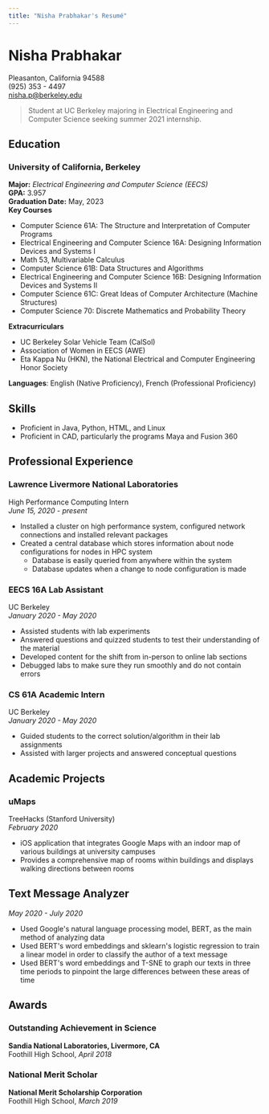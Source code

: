 ```yaml
---
title: "Nisha Prabhakar's Resumé"
---
```


# Nisha Prabhakar
Pleasanton, California 94588  
(925) 353 - 4497  
nisha.p@berkeley.edu  

> Student at UC Berkeley majoring in Electrical Engineering and Computer Science seeking summer 2021 internship.   

## Education
### University of California, Berkeley  
**Major:** *Electrical Engineering and Computer Science (EECS)*  
**GPA:** 3.957  
**Graduation Date:** May, 2023  
**Key Courses**
- Computer Science 61A: The Structure and Interpretation of Computer Programs
- Electrical Engineering and Computer Science 16A: Designing Information Devices and Systems I
- Math 53, Multivariable Calculus
- Computer Science 61B: Data Structures and Algorithms
- Electrical Engineering and Computer Science 16B: Designing Information Devices and Systems II
- Computer Science 61C: Great Ideas of Computer Architecture (Machine Structures)
- Computer Science 70: Discrete Mathematics and Probability Theory

**Extracurriculars**
- UC Berkeley Solar Vehicle Team (CalSol)
- Association of Women in EECS (AWE)
- Eta Kappa Nu (HKN), the National Electrical and Computer Engineering Honor Society

**Languages**: English (Native Proficiency), French (Professional Proficiency)

## Skills
- Proficient in Java, Python, HTML, and Linux
- Proficient in CAD, particularly the programs Maya and Fusion 360

## Professional Experience
### Lawrence Livermore National Laboratories
High Performance Computing Intern   
*June 15, 2020 - present*
- Installed a cluster on high performance system, configured network connections and installed relevant packages
- Created a central database which stores information about  node configurations for nodes in HPC system
    - Database is easily queried from anywhere within the system  
    - Database updates when a change to node configuration is made  

### EECS 16A Lab Assistant
UC Berkeley  
*January 2020 - May 2020*
- Assisted students with lab experiments
- Answered questions and quizzed students to test their understanding of the material
- Developed content for the shift from in-person to online lab sections
- Debugged labs to make sure they run smoothly and do not contain errors

### CS 61A Academic Intern
UC Berkeley  
*January 2020 - May 2020*
- Guided students to the correct solution/algorithm in their lab assignments
- Assisted with larger projects and answered conceptual questions

## Academic Projects
### uMaps
TreeHacks (Stanford University)  
<span>*February 2020*</span>
- iOS application that integrates Google Maps with an indoor map of various buildings at university campuses
- Provides a comprehensive map of rooms within buildings and displays walking directions between rooms

## Text Message Analyzer
*May 2020 - July 2020*
- Used Google's natural language processing model, BERT, as the main method of analyzing data
- Used BERT's word embeddings and sklearn's logistic regression to train a linear model in order to classify the author of a text message
- Used BERT's word embeddings and T-SNE to graph our texts in three time periods to pinpoint the large differences between these areas of time

## Awards
### Outstanding Achievement in Science
**Sandia National Laboratories, Livermore, CA**  
Foothill High School, *April 2018*  
### National Merit Scholar
**National Merit Scholarship Corporation**  
Foothill High School, *March 2019*
